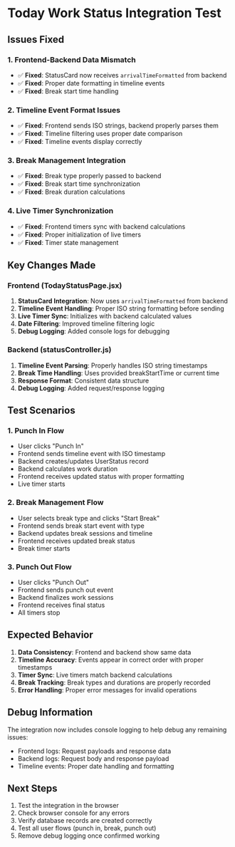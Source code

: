 # Today Work Status Integration Test

## Issues Fixed

### 1. **Frontend-Backend Data Mismatch**
- ✅ **Fixed**: StatusCard now receives `arrivalTimeFormatted` from backend
- ✅ **Fixed**: Proper date formatting in timeline events
- ✅ **Fixed**: Break start time handling

### 2. **Timeline Event Format Issues**
- ✅ **Fixed**: Frontend sends ISO strings, backend properly parses them
- ✅ **Fixed**: Timeline filtering uses proper date comparison
- ✅ **Fixed**: Timeline events display correctly

### 3. **Break Management Integration**
- ✅ **Fixed**: Break type properly passed to backend
- ✅ **Fixed**: Break start time synchronization
- ✅ **Fixed**: Break duration calculations

### 4. **Live Timer Synchronization**
- ✅ **Fixed**: Frontend timers sync with backend calculations
- ✅ **Fixed**: Proper initialization of live timers
- ✅ **Fixed**: Timer state management

## Key Changes Made

### Frontend (TodayStatusPage.jsx)
1. **StatusCard Integration**: Now uses `arrivalTimeFormatted` from backend
2. **Timeline Event Handling**: Proper ISO string formatting before sending
3. **Live Timer Sync**: Initializes with backend calculated values
4. **Date Filtering**: Improved timeline filtering logic
5. **Debug Logging**: Added console logs for debugging

### Backend (statusController.js)
1. **Timeline Event Parsing**: Properly handles ISO string timestamps
2. **Break Time Handling**: Uses provided breakStartTime or current time
3. **Response Format**: Consistent data structure
4. **Debug Logging**: Added request/response logging

## Test Scenarios

### 1. Punch In Flow
- User clicks "Punch In"
- Frontend sends timeline event with ISO timestamp
- Backend creates/updates UserStatus record
- Backend calculates work duration
- Frontend receives updated status with proper formatting
- Live timer starts

### 2. Break Management Flow
- User selects break type and clicks "Start Break"
- Frontend sends break start event with type
- Backend updates break sessions and timeline
- Frontend receives updated break status
- Break timer starts

### 3. Punch Out Flow
- User clicks "Punch Out"
- Frontend sends punch out event
- Backend finalizes work sessions
- Frontend receives final status
- All timers stop

## Expected Behavior

1. **Data Consistency**: Frontend and backend show same data
2. **Timeline Accuracy**: Events appear in correct order with proper timestamps
3. **Timer Sync**: Live timers match backend calculations
4. **Break Tracking**: Break types and durations are properly recorded
5. **Error Handling**: Proper error messages for invalid operations

## Debug Information

The integration now includes console logging to help debug any remaining issues:
- Frontend logs: Request payloads and response data
- Backend logs: Request body and response payload
- Timeline events: Proper date handling and formatting

## Next Steps

1. Test the integration in the browser
2. Check browser console for any errors
3. Verify database records are created correctly
4. Test all user flows (punch in, break, punch out)
5. Remove debug logging once confirmed working
